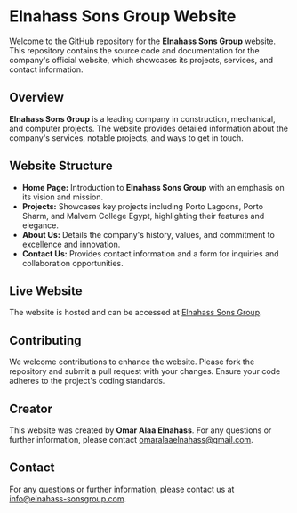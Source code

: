 # **Elnahass Sons Group Website**

Welcome to the GitHub repository for the **Elnahass Sons Group** website. This repository contains the source code and documentation for the company's official website, which showcases its projects, services, and contact information.

## **Overview**

**Elnahass Sons Group** is a leading company in construction, mechanical, and computer projects. The website provides detailed information about the company's services, notable projects, and ways to get in touch.

## **Website Structure**

- **Home Page:** Introduction to **Elnahass Sons Group** with an emphasis on its vision and mission.
- **Projects:** Showcases key projects including Porto Lagoons, Porto Sharm, and Malvern College Egypt, highlighting their features and elegance.
- **About Us:** Details the company's history, values, and commitment to excellence and innovation.
- **Contact Us:** Provides contact information and a form for inquiries and collaboration opportunities.

## **Live Website**

The website is hosted and can be accessed at [Elnahass Sons Group](https://www.elnahass-sonsgroup.com).

## **Contributing**

We welcome contributions to enhance the website. Please fork the repository and submit a pull request with your changes. Ensure your code adheres to the project's coding standards.

## **Creator**

This website was created by **Omar Alaa Elnahass**. For any questions or further information, please contact [omaralaaelnahass@gmail.com](mailto:omaralaaelnahass@gmail.com).

## **Contact**

For any questions or further information, please contact us at [info@elnahass-sonsgroup.com](mailto:info@elnahass-sonsgroup.com).
